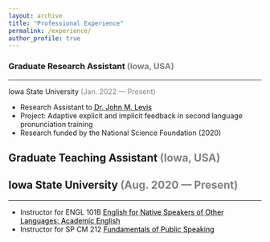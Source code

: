 ```yaml
---
layout: archive
title: "Professional Experience"
permalink: /experience/
author_profile: true
---
```


### Graduate Research Assistant <span style="color:grey">(Iowa, USA)</span>
-----------------------------------------------------------------------
Iowa State University <span style="color:grey">(Jan. 2022 — Present)</span>
+ Research Assistant to <a href="https://faculty.sites.iastate.edu/jlevis/" target="_blank" style="color: black; text-decoration: underline;text-decoration-style: dotted;">Dr. John M. Levis</a>
+ Project: Adaptive explicit and implicit feedback in second language pronunciation training
+ Research funded by the National Science Foundation (2020)


## Graduate Teaching Assistant <span style="color:grey">(Iowa, USA)</span><br/>
## Iowa State University <span style="color:grey">(Aug. 2020 — Present)</span><br/>
-----------------------------------------------------------------------
+ Instructor for ENGL 101B <a href="https://apling.engl.iastate.edu/esl-courses/" target="_blank" style="color: black; text-decoration: underline;text-decoration-style: dotted;">English for Native Speakers of Other Languages: Academic English</a>
+ Instructor for SP CM 212 <a href="https://engl.iastate.edu/course-descriptions/" target="_blank" style="color: black; text-decoration: underline;text-decoration-style: dotted;">Fundamentals of Public Speaking</a>

